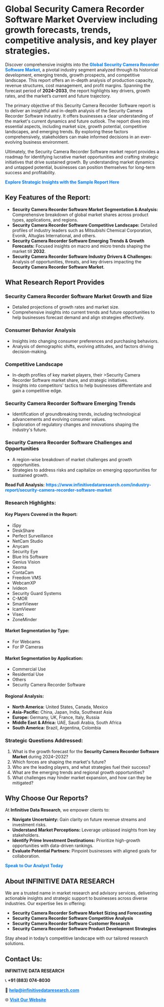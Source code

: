 <h1>Global Security Camera Recorder Software Market Overview including growth forecasts, trends, competitive analysis, and key player strategies.</h1>
<p>
Discover comprehensive insights into the 
<a href="https://www.infinitivedataresearch.com/industry-report/security-camera-recorder-software-market" rel="dofollow" style="color: #007BFF; text-decoration: none;"><strong>Global Security Camera Recorder Software Market</strong></a>, a pivotal industry segment analyzed through its historical development, emerging trends, growth prospects, and competitive landscape. This report offers an in-depth analysis of production capacity, revenue structures, cost management, and profit margins. Spanning the forecast period of <strong>2024–2033</strong>, the report highlights key drivers, growth rates, and the market’s current and future trajectory.
</p>
<p>
The primary objective of this Security Camera Recorder Software report is to deliver an insightful and in-depth analysis of the Security Camera Recorder Software industry. It offers businesses a clear understanding of the market's current dynamics and future outlook. The report dives into essential aspects, including market size, growth potential, competitive landscapes, and emerging trends. By exploring these factors comprehensively, stakeholders can make informed decisions in an ever-evolving business environment.
</p>
<p>
Ultimately, the Security Camera Recorder Software market report provides a roadmap for identifying lucrative market opportunities and crafting strategic initiatives that drive sustained growth. By understanding market dynamics and untapped potential, businesses can position themselves for long-term success and profitability.
</p>
<p>
<a href="https://www.infinitivedataresearch.com/request-sample/reportId=111723" style="color: #007BFF; text-decoration: none;"><strong>Explore Strategic Insights with the Sample Report Here</strong></a>
</p>

<h2>Key Features of the Report:</h2>
<ul>
<li><strong>Security Camera Recorder Software Market Segmentation & Analysis:</strong> Comprehensive breakdown of global market shares across product types, applications, and regions.</li>
<li><strong>Security Camera Recorder Software Competitive Landscape:</strong> Detailed profiles of industry leaders such as Mitsubishi Chemical Corporation, Evonik, Altuglas International, and others.</li>
<li><strong>Security Camera Recorder Software Emerging Trends & Growth Forecasts:</strong> Focused insights on macro and micro trends shaping the market till <strong>2032</strong>.</li>
<li><strong>Security Camera Recorder Software Industry Drivers & Challenges:</strong> Analysis of opportunities, threats, and key drivers impacting the <strong>Security Camera Recorder Software Market</strong>.</li>
</ul>

<h2>What Research Report Provides</h2>
<h3>Security Camera Recorder Software Market Growth and Size</h3>
<ul>
<li>Detailed projections of growth rates and market size.</li>
<li>Comprehensive insights into current trends and future opportunities to help businesses forecast demand and align strategies effectively.</li>
</ul>

<h3>Consumer Behavior Analysis</h3>
<ul>
<li>Insights into changing consumer preferences and purchasing behaviors.</li>
<li>Analysis of demographic shifts, evolving attitudes, and factors driving decision-making.</li>
</ul>

<h3>Competitive Landscape</h3>
<ul>
<li>In-depth profiles of key market players, their >Security Camera Recorder Software market share, and strategic initiatives.</li>
<li>Insights into competitors' tactics to help businesses differentiate and gain a competitive edge.</li>
</ul>

<h3>Security Camera Recorder Software Emerging Trends</h3>
<ul>
<li>Identification of groundbreaking trends, including technological advancements and evolving consumer values.</li>
<li>Exploration of regulatory changes and innovations shaping the industry's future.</li>
</ul>

<h3>Security Camera Recorder Software Challenges and Opportunities</h3>
<ul>
<li>A region-wise breakdown of market challenges and growth opportunities.</li>
<li>Strategies to address risks and capitalize on emerging opportunities for sustained growth.</li>
</ul>
<p><strong>Read Full Analysis:</strong> <a href="https://www.infinitivedataresearch.com/industry-report/security-camera-recorder-software-market" rel="dofollow" style="color: #007BFF; text-decoration: none;"><strong>https://www.infinitivedataresearch.com/industry-report/security-camera-recorder-software-market</strong></a></p>
<h3>Research Highlights:</h3>
<h4>Key Players Covered in the Report:</h4>
<ul><li>iSpy</li><li>DeskShare</li><li>Perfect Surveillance</li><li>NetCam Studio</li><li>Anycam</li><li>Security Eye</li><li>Blue Iris Software</li><li>Genius Vision</li><li>Xeoma</li><li>ContaCam</li><li>Freedom VMS</li><li>WebcamXP</li><li>Ivideon</li><li>Security Guard Systems</li><li>C-MOR</li><li>SmartViewer</li><li>IcamViewer</li><li>Visec</li><li>ZoneMinder</li></ul>
<h4>Market Segmentation by Type:</h4>
<ul><li>For Webcams</li><li>For IP Cameras</li></ul>
<h4>Market Segmentation by Application:</h4>
<ul><li>Commercial Use</li><li>Residential Use</li><li>Others</li><li>Security Camera Recorder Software</li></ul>

<h4>Regional Analysis:</h4>
<ul>
<li><strong>North America:</strong> United States, Canada, Mexico</li>
<li><strong>Asia-Pacific:</strong> China, Japan, India, Southeast Asia</li>
<li><strong>Europe:</strong> Germany, UK, France, Italy, Russia</li>
<li><strong>Middle East & Africa:</strong> UAE, Saudi Arabia, South Africa</li>
<li><strong>South America:</strong> Brazil, Argentina, Colombia</li>
</ul>

<h3>Strategic Questions Addressed:</h3>
<ol>
<li>What is the growth forecast for the <strong>Security Camera Recorder Software Market</strong> during 2024–2032?</li>
<li>Which forces are shaping the market's future?</li>
<li>Who are the leading players, and what strategies fuel their success?</li>
<li>What are the emerging trends and regional growth opportunities?</li>
<li>What challenges may hinder market expansion, and how can they be mitigated?</li>
</ol>

<h2>Why Choose Our Reports?</h2>
<p>At <strong>Infinitive Data Research</strong>, we empower clients to:</p>
<ul>
<li><strong>Navigate Uncertainty:</strong> Gain clarity on future revenue streams and investment risks.</li>
<li><strong>Understand Market Perceptions:</strong> Leverage unbiased insights from key stakeholders.</li>
<li><strong>Identify Prime Investment Destinations:</strong> Prioritize high-growth opportunities with data-driven rankings.</li>
<li><strong>Evaluate Potential Partners:</strong> Pinpoint businesses with aligned goals for collaboration.</li>
</ul>
<p><a href="https://www.infinitivedataresearch.com/industry-report/security-camera-recorder-software-market" rel="dofollow" style="color: #007BFF; text-decoration: none;"><strong>Speak to Our Analyst Today</strong></a></p>

<h2>About INFINITIVE DATA RESEARCH</h2>
<p>We are a trusted name in market research and advisory services, delivering actionable insights and strategic support to businesses across diverse industries. Our expertise lies in offering:</p>
<ul>
<li><strong>Security Camera Recorder Software Market Sizing and Forecasting</strong></li>
<li><strong>Security Camera Recorder Software Competitive Analysis</strong></li>
<li><strong>Security Camera Recorder Software Customer Research</strong></li>
<li><strong>Security Camera Recorder Software Product Development Strategies</strong></li>
</ul>
<p>Stay ahead in today’s competitive landscape with our tailored research solutions.</p>

<h2>Contact Us:</h2>
<p><strong>INFINITIVE DATA RESEARCH</strong></p>
<p>📞 <strong>+91 (883) 074-8030</strong></p>
<p>📧 <strong><a href="mailto:help@infinitivedataresearch.com" style="color: #007BFF;">help@infinitivedataresearch.com</a></strong></p>
<p>🌐 <strong><a href="https://www.infinitivedataresearch.com" rel="dofollow" style="color: #007BFF;">Visit Our Website</a></strong></p>